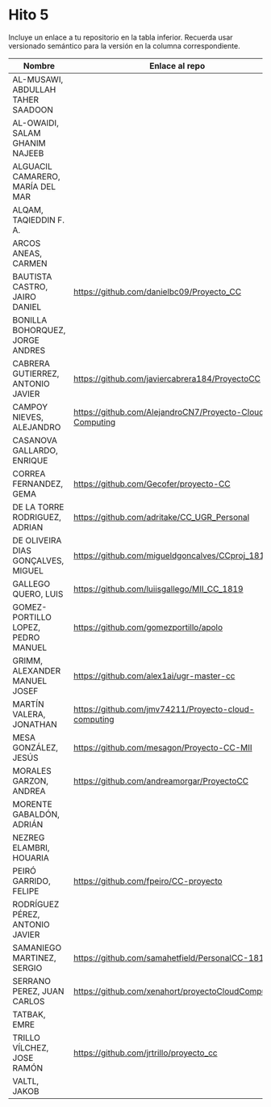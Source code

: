 # Hito 5

Incluye un enlace a tu repositorio en la tabla inferior. Recuerda usar
versionado semántico para la versión en la columna correspondiente.

| Nombre   | Enlace al repo | Versión |
|----------|--------------- |---------|
| AL-MUSAWI,  ABDULLAH TAHER SAADOON | | |
| AL-OWAIDI,  SALAM GHANIM NAJEEB | | |
| ALGUACIL CAMARERO,  MARÍA DEL MAR | | |
| ALQAM,  TAQIEDDIN F. A. | | |
| ARCOS ANEAS, CARMEN | | |
| BAUTISTA CASTRO,  JAIRO DANIEL | https://github.com/danielbc09/Proyecto_CC | 5.0 |
| BONILLA BOHORQUEZ,  JORGE ANDRES | | |
| CABRERA GUTIERREZ,  ANTONIO JAVIER | https://github.com/javiercabrera184/ProyectoCC | 5.0 |
| CAMPOY NIEVES, ALEJANDRO | https://github.com/AlejandroCN7/Proyecto-Cloud-Computing | 5.0 |
| CASANOVA GALLARDO, ENRIQUE | | |
| CORREA FERNANDEZ,  GEMA | https://github.com/Gecofer/proyecto-CC | 5.0 |
| DE LA TORRE RODRIGUEZ,  ADRIAN | https://github.com/adritake/CC_UGR_Personal | 5.0 |
| DE OLIVEIRA DIAS GONÇALVES, MIGUEL | https://github.com/migueldgoncalves/CCproj_1819 | 5.3.2 |
| GALLEGO QUERO,  LUIS | https://github.com/luiisgallego/MII_CC_1819 | 5.0 |
| GOMEZ-PORTILLO LOPEZ,  PEDRO MANUEL | https://github.com/gomezportillo/apolo | 5 |
| GRIMM,  ALEXANDER MANUEL JOSEF | https://github.com/alex1ai/ugr-master-cc | 5.0 |
| MARTÍN VALERA, JONATHAN | https://github.com/jmv74211/Proyecto-cloud-computing | 5.1 |
| MESA GONZÁLEZ, JESÚS | https://github.com/mesagon/Proyecto-CC-MII | 5.0.0 |
| MORALES GARZON,  ANDREA | https://github.com/andreamorgar/ProyectoCC | 5.0 |
| MORENTE GABALDÓN, ADRIÁN | | |
| NEZREG ELAMBRI,   HOUARIA | | |
| PEIRÓ GARRIDO,  FELIPE | 	https://github.com/fpeiro/CC-proyecto | 5 |
| RODRÍGUEZ PÉREZ, ANTONIO JAVIER | | |
| SAMANIEGO MARTINEZ,  SERGIO | https://github.com/samahetfield/PersonalCC-1819 | 5.0 |
| SERRANO PEREZ,  JUAN CARLOS | https://github.com/xenahort/proyectoCloudComputing | 1 |
| TATBAK,  EMRE | | |
| TRILLO VÍLCHEZ,  JOSE RAMÓN |https://github.com/jrtrillo/proyecto_cc |5.0.0|
| VALTL,  JAKOB | | |
